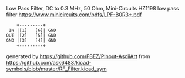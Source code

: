 Low Pass Filter, DC to 0.3 MHz, 50 Ohm, Mini-Circuits HZ1198
low pass filter
https://www.minicircuits.com/pdfs/LPF-B0R3+.pdf


	    +---------+
	 IN |[1]   [6]| GND
	OUT |[2]   [5]| GND
	GND |[3]   [4]| GND
	    +---------+


generated by https://github.com/FBEZ/Pinout-AsciiArt from https://github.com/ask6483/kicad-symbols/blob/master/RF_Filter.kicad_sym